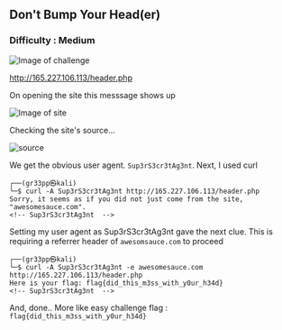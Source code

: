 ## Don't Bump Your Head(er)
### Difficulty : Medium

![Image of challenge](https://i.imgur.com/RXKGY7b.png)

http://165.227.106.113/header.php

On opening the site this messsage shows up

![Image of site](https://i.imgur.com/x2r0Z6i.png)

Checking the site's source... 

![source](https://i.imgur.com/dEvRgHB.png)

We get the obvious user agent. ```Sup3rS3cr3tAg3nt```. Next, I used curl

```                                                                                        
┌──(gr33pp㉿kali)
└─$ curl -A Sup3rS3cr3tAg3nt http://165.227.106.113/header.php 
Sorry, it seems as if you did not just come from the site, "awesomesauce.com".
<!-- Sup3rS3cr3tAg3nt  -->
```

Setting my user agent as Sup3rS3cr3tAg3nt gave the next clue. This is requiring a referrer header of ```awesomsauce.com``` to proceed

```                                                                                                                         
┌──(gr33pp㉿kali)
└─$ curl -A Sup3rS3cr3tAg3nt -e awesomesauce.com http://165.227.106.113/header.php 
Here is your flag: flag{did_this_m3ss_with_y0ur_h34d}
<!-- Sup3rS3cr3tAg3nt  -->
```

And, done.. More like easy challenge
flag : ```flag{did_this_m3ss_with_y0ur_h34d}```
